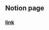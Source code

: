 ## Notion page

### [link](https://hotbloodturtle.notion.site/public-page-080fe38b07be4272b3b0bc5b9cd48ef0)
